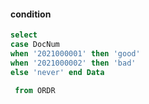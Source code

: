 #### condition
```sql
select 
case DocNum
when '2021000001' then 'good'
when '2021000002' then 'bad' 
else 'never' end Data

 from ORDR
```
